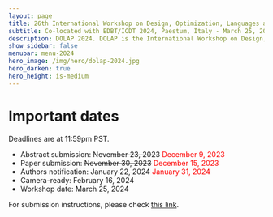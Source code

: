 ```yaml
---
layout: page
title: 26th International Workshop on Design, Optimization, Languages and Analytical Processing of Big Data
subtitle: Co-located with EDBT/ICDT 2024, Paestum, Italy - March 25, 2024
description: DOLAP 2024. DOLAP is the International Workshop on Design, Optimization, Languages and Analytical Processing of Big Data. The 26th edition of the workshop is co-located with the EDBT/ICDT 2024 conference and takes place in Paestum, Italy, on March 25, 2024. This page presents the important dates of DOLAP 2024.
show_sidebar: false
menubar: menu-2024
hero_image: /img/hero/dolap-2024.jpg
hero_darken: true
hero_height: is-medium
---
```


# Important dates

Deadlines are at 11:59pm PST.

- Abstract submission: ~~November 23, 2023~~ <span style="color:red">December 9, 2023</span>
- Paper submission: ~~November 30, 2023~~ <span style="color:red">December 15, 2023</span>
- Authors notification: ~~January 22, 2024~~ <span style="color:red">January 31, 2024</span>
- Camera-ready: February 16, 2024
- Workshop date: March 25, 2024

For submission instructions, please check [this link](/dolap-2024/call-for-papers#submission-instructions).